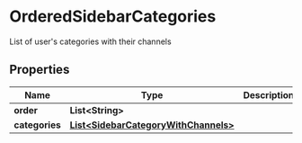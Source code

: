 

# OrderedSidebarCategories

List of user's categories with their channels

## Properties

| Name | Type | Description | Notes |
|------------ | ------------- | ------------- | -------------|
|**order** | **List&lt;String&gt;** |  |  [optional] |
|**categories** | [**List&lt;SidebarCategoryWithChannels&gt;**](SidebarCategoryWithChannels.md) |  |  [optional] |



